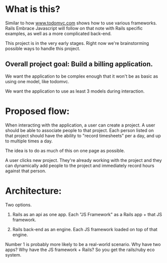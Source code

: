 # What is this?

Similar to how www.todomvc.com shows how to use various frameworks. Rails Embrace Javascript will follow on that note with Rails specific examples, as well as a more complicated back-end.

This project is in the very early stages. Right now we're brainstorming possible ways to handle this project.

## Overall project goal: Build a billing application.

We want the application to be complex enough that it won't be as basic as using one model, like todomvc.

We want the application to use as least 3 models during interaction.

# Proposed flow:

When interacting with the application, a user can create a project.
A user should be able to associate people to that project.
Each person listed on that project should have the ability to "record timesheets" per a day, and up to multiple times a day.

The idea is to do as much of this on one page as possible. 

A user clicks new project. They're already working with the project and they can dynamically add people to the project and immediately record hours against that person.

# Architecture:

Two options.

1) Rails as an api as one app. Each "JS Framework" as a Rails app + that JS framework.

2) Rails back-end as an engine. Each JS framework loaded on top of that engine.

Number 1 is probably more likely to be a real-world scenario. Why have two apps? Why have the JS framework + Rails? So you get the rails/ruby eco system.

